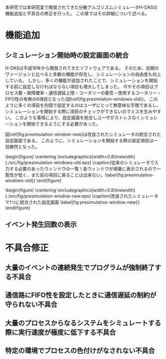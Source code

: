 本研究では本研究室で開発されてきた分散アルゴリズムシミュレータH-DASの機能追加と不具合の修正を行った。
この章ではその詳細について述べる。

# 機能追加

## シミュレーション開始時の設定画面の統合 

H-DASは平成18年から開発されてきたソフトウェアである。
そのため、初期のヴァージョンと比べると多数の機能が存在し、シミュレーションの自由度も向上している。
しかし、多くの機能が追加されたことで、シミュレーションを開始する前に設定しなければならない項目も増大してしまった。
今やその項目はプロセス数・故障確率・通信遅延上限・コータリーの要否・使用するコータリー・FIFO性の有無の6項目となった(図\ref{fig:presimlation-windows-old})。
このように多くの項目を別個で設定するのはユーザにとって無意味な手間であるし、シミュレーションを開始する際に項目のチェックができないのでミスを生みやすい。
このような事情により、設定画面を統合しユーザがストレスなくシミュレーションを開始できるようにする必要があった。

図\ref{fig:presimulation-window-new}は改良されたシミュレータの統合された設定画面である。
このように、シミュレーションを開始する際の設定項目は一目瞭然となった。

\begin{figure}
	\centering
	\includegraphics[width=0.8\linewidth]{./src/fig/presimulation-windows-old.eps}
	\caption{従来のシミュレータで入力する必要のあったウィンドウの一覧 \\
		各ウィンドウが順番に表示されるので一覧性が低く、また前の項目に戻ることは出来ない。\label{fig:presimulation-windows-old}}
\end{figure}

\begin{figure}
	\centering
	\includegraphics[width=0.8\linewidth]{./src/fig/presimulation-window-new.eps}
	\caption{改良されたシミュレータで1つに統合された設定画面 \label{fig:presimulation-window-new}}
\end{figure}

## イベント発生回数の表示

# 不具合修正

## 大量のイベントの連続発生でプログラムが強制終了する不具合

## 通信路にFIFO性を設定したときに通信遅延の制約が守られない不具合

## 大量のプロセスからなるシステムをシミュレートする際に実行速度が極度に低下する不具合 

## 特定の環境でプロセスの色付けがなされない不具合
